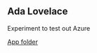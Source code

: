 ## Ada Lovelace

Experiment to test out Azure

[App folder](https://pekaaw.github.io/AdaLovelace/AdaLovelace)
